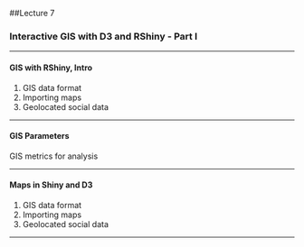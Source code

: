 ##Lecture 7

### Interactive GIS with D3 and RShiny - Part I

----
#### GIS with RShiny, Intro

1. GIS data format
2. Importing maps
3. Geolocated social data

----
#### GIS Parameters

GIS metrics for analysis

----

#### Maps in Shiny and D3

1. GIS data format
2. Importing maps
3. Geolocated social data

----

